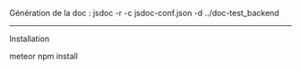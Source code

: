 Génération de la doc : jsdoc -r -c jsdoc-conf.json -d ../doc-test_backend

_________________________________________________________________________

Installation

meteor npm install